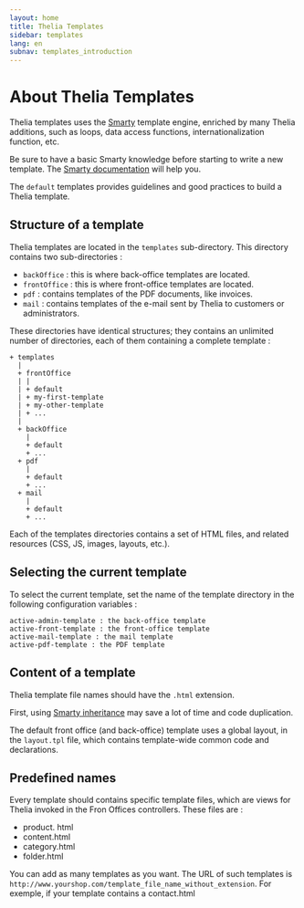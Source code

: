 ```yaml
---
layout: home
title: Thelia Templates
sidebar: templates
lang: en
subnav: templates_introduction
---
```

# About Thelia Templates #

Thelia templates uses the [Smarty](http://www.smarty.net/) template engine, enriched by many Thelia additions, such as loops, data access functions, internationalization function, etc. 

Be sure to have a basic Smarty knowledge before starting to write a new template. The [Smarty documentation](http://www.smarty.net/docs/en/) will help you.

The `default` templates provides guidelines and good practices to build a Thelia template.

## Structure of a template ##

Thelia templates are located in the `templates` sub-directory. This directory contains two sub-directories :

- `backOffice` : this is where back-office templates are located.
- `frontOffice` : this is where front-office templates are located.
- `pdf` : contains templates of the PDF documents, like invoices.
- `mail` : contains templates of the e-mail sent by Thelia to customers or administrators.

These directories have identical structures; they contains an unlimited number of directories, each of them containing a complete template :

    + templates
      |
      + frontOffice
      | |
      | + default
      | + my-first-template
      | + my-other-template
      | + ...
      |
      + backOffice
        |
        + default
        + ...
      + pdf
        |
        + default
        + ...
      + mail
        |
        + default
        + ...

Each of the templates directories contains a set of HTML files, and related resources (CSS, JS, images, layouts, etc.).

## Selecting the current template

To select the current template, set the name of the template directory in the following configuration variables :

 	active-admin-template : the back-office template
	active-front-template : the front-office template
	active-mail-template : the mail template
	active-pdf-template : the PDF template

## Content of a template

Thelia template file names should have the `.html` extension.

First, using [Smarty inheritance](http://www.smarty.net/inheritance) may save a lot of time and code duplication.

The default front office (and back-office) template uses a global layout, in the `layout.tpl` file, which contains template-wide common code and declarations.

## Predefined names ##

Every template should contains specific template files, which are views for Thelia invoked in the Fron Offices controllers. These files are :

- product. html
- content.html
- category.html
- folder.html


You can add as many templates as you want. The URL of such templates is `http://www.yourshop.com/template_file_name_without_extension`. For exemple, if your template contains a contact.html

